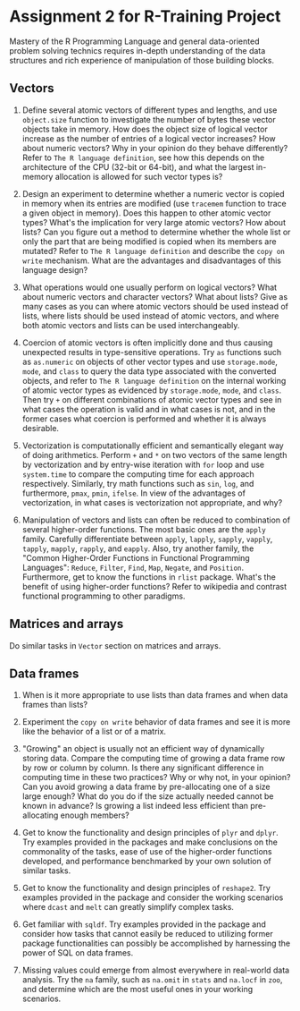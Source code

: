 # Assignment 2 for R-Training Project

Mastery of the R Programming Language and general data-oriented problem solving technics requires in-depth understanding of the data structures and rich experience of manipulation of those building blocks.

## Vectors

1. Define several atomic vectors of different types and lengths, and use `object.size` function to investigate the number of bytes these vector objects take in memory. How does the object size of logical vector increase as the number of entries of a logical vector increases? How about numeric vectors? Why in your opinion do they behave differently? Refer to `The R language definition`, see how this depends on the architecture of the CPU (32-bit or 64-bit), and what the largest in-memory allocation is allowed for such vector types is?

2. Design an experiment to determine whether a numeric vector is copied in memory when its entries are modified (use `tracemem` function to trace a given object in memory). Does this happen to other atomic vector types? What's the implication for very large atomic vectors? How about lists? Can you figure out a method to determine whether the whole list or only the part that are being modified is copied when its members are mutated? Refer to 
`The R language definition` and describe the `copy on write` mechanism. What are the advantages and disadvantages of this language design?

3. What operations would one usually perform on logical vectors? What about numeric vectors and character vectors? What about lists? Give as many cases as you can where atomic vectors should be used instead of lists, where lists should be used instead of atomic vectors, and where both atomic vectors and lists can be used interchangeably. 

4. Coercion of atomic vectors is often implicitly done and thus causing unexpected results in type-sensitive operations. Try `as` functions such as `as.numeric` on objects of other vector types and use `storage.mode`, `mode`, and `class` to query the data type associated with the converted objects, and refer to `The R language definition` on the internal working of atomic vector types as evidenced by `storage.mode`, `mode`, and `class`. Then try `+` on different combinations of atomic vector types and see in what cases the  operation is valid and in what cases is not, and in the former cases what coercion is performed and whether it is always desirable.

5. Vectorization is computationally efficient and semantically elegant way of doing arithmetics. Perform `+` and `*` on two vectors of the same length by vectorization and by entry-wise iteration with `for` loop and use `system.time` to compare the computing time for each approach respectively. Similarly, try math functions such as `sin`, `log`, and furthermore, `pmax`, `pmin`, `ifelse`. In view of the advantages of vectorization, in what cases is vectorization not appropriate, and why?

6. Manipulation of vectors and lists can often be reduced to combination of several higher-order functions. The most basic ones are the `apply` family. Carefully differentiate between `apply`, `lapply`, `sapply`, `vapply`, `tapply`, `mapply`, `rapply`, and `eapply`. Also, try another family, the "Common Higher-Order Functions in Functional Programming Languages": `Reduce`, `Filter`, `Find`, `Map`, `Negate`, and `Position`. Furthermore, get to know the functions in `rlist` package. What's the benefit of using higher-order functions? Refer to wikipedia and contrast functional programming to other paradigms.

## Matrices and arrays

Do similar tasks in `Vector` section on matrices and arrays.

## Data frames

1. When is it more appropriate to use lists than data frames and when data frames than lists? 
 
2. Experiment the `copy on write` behavior of data frames and see it is more like the behavior of a list or of a matrix.

3. "Growing" an object is usually not an efficient way of dynamically storing data. Compare the computing time of growing a data frame row by row or column by column. Is there any significant difference in computing time in these two practices? Why or why not, in your opinion? Can you avoid growing a data frame by pre-allocating one of a size large enough? What do you do if the size actually needed cannot be known in advance? Is growing a list indeed less efficient than pre-allocating enough members?

4. Get to know the functionality and design principles of `plyr` and `dplyr`. Try examples provided in the packages and make conclusions on the commonality of the tasks, ease of use of the higher-order functions developed, and performance benchmarked by your own solution of similar tasks.

5. Get to know the functionality and design principles of `reshape2`. Try examples provided in the package and consider the working scenarios where `dcast` and `melt` can greatly simplify complex tasks.

6. Get familiar with `sqldf`. Try examples provided in the package and consider how tasks that cannot easily be reduced to utilizing former package functionalities can possibly be accomplished by harnessing the power of SQL on data frames.

7. Missing values could emerge from almost everywhere in real-world data analysis. Try the `na` family, such as `na.omit` in `stats` and `na.locf` in `zoo`, and determine which are the most useful ones in your working scenarios.